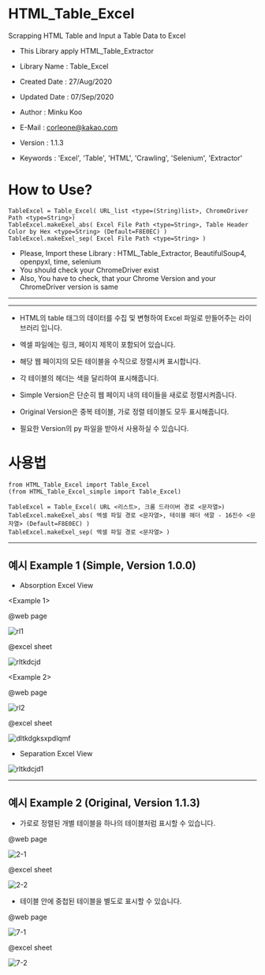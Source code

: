 # HTML_Table_Excel
Scrapping HTML Table and Input a Table Data to Excel

- This Library apply HTML_Table_Extractor

- Library Name : Table_Excel
- Created Date : 27/Aug/2020
- Updated Date : 07/Sep/2020
- Author : Minku Koo
- E-Mail : corleone@kakao.com
- Version : 1.1.3
- Keywords : 'Excel', 'Table', 'HTML', 'Crawling', 'Selenium', 'Extractor'



# How to Use?
 ```
TableExcel = Table_Excel( URL_list <type=(String)list>, ChromeDriver Path <type=String>)
TableExcel.makeExel_abs( Excel File Path <type=String>, Table Header Color by Hex <type=String> (Default=F8E0EC) )
TableExcel.makeExel_sep( Excel File Path <type=String> )
```





 * Please, Import these Library : HTML_Table_Extractor, BeautifulSoup4, openpyxl, time, selenium
 * You should check your ChromeDriver exist
 * Also, You have to check, that your Chrome Version and your ChromeDriver version is same

----------------------------------------------------------------------------------------------------------------------------
----------------------------------------------------------------------------------------------------------------------------


- HTML의 table 태그의 데이터를 수집 및 변형하여 Excel 파일로 만들어주는 라이브러리 입니다.
- 엑셀 파일에는 링크, 페이지 제목이 포함되어 있습니다.
- 해당 웹 페이지의 모든 테이블을 수직으로 정렬시켜 표시합니다.
- 각 테이블의 헤더는 색을 달리하여 표시해줍니다.


- Simple Version은 단순히 웹 페이지 내의 테이들을 새로로 정렬시켜줍니다.
- Original Version은 중복 테이블, 가로 정렬 테이블도 모두 표시해줍니다.
- 필요한 Version의 py 파일을 받아서 사용하실 수 있습니다.


# 사용법
 ```
 from HTML_Table_Excel import Table_Excel
 (from HTML_Table_Excel_simple import Table_Excel)
 
TableExcel = Table_Excel( URL <리스트>, 크롬 드라이버 경로 <문자열>)
TableExcel.makeExel_abs( 엑셀 파일 경로 <문자열>, 테이블 헤더 색깔 - 16진수 <문자열> (Default=F8E0EC) )
TableExcel.makeExel_sep( 엑셀 파일 경로 <문자열> )
```



----------------------------------------------------------------------------------------------------------------------------
## 예시 Example 1 (Simple, Version 1.0.0)


- Absorption Excel View

<Example 1>

@web page

![rl1](https://user-images.githubusercontent.com/25974226/91436990-1acacb80-e8a4-11ea-9f0b-89874406c723.PNG)

@excel sheet

![rltkdcjd](https://user-images.githubusercontent.com/25974226/91434845-5cf20e00-e8a0-11ea-9ef7-27b55dc51401.PNG)
 
 
 
<Example 2>

@web page

![rl2](https://user-images.githubusercontent.com/25974226/91436997-1c948f00-e8a4-11ea-8461-1f1eaab75dc1.PNG)

@excel sheet

![dltkdgksxpdlqmf](https://user-images.githubusercontent.com/25974226/91434909-772bec00-e8a0-11ea-81d5-c6347a9cb743.PNG)



- Separation Excel View

![rltkdcjd1](https://user-images.githubusercontent.com/25974226/91434958-8b6fe900-e8a0-11ea-9bb7-20bce39cfcc0.PNG)


----------------------------------------------------------------------------------------------------------------------------

## 예시 Example 2 (Original, Version 1.1.3)

- 가로로 정렬된 개별 테이블을 하나의 테이블처럼 표시할 수 있습니다.

@web page

![2-1](https://user-images.githubusercontent.com/25974226/92365679-1ff30a80-f12f-11ea-9502-1a75d490c282.PNG)

@excel sheet

![2-2](https://user-images.githubusercontent.com/25974226/92365684-22556480-f12f-11ea-837b-3f814c56b4d6.PNG)



- 테이블 안에 중첩된 테이블을 별도로 표시할 수 있습니다.

@web page

![7-1](https://user-images.githubusercontent.com/25974226/92365689-24b7be80-f12f-11ea-82c7-6833d08ce0eb.PNG)

@excel sheet

![7-2](https://user-images.githubusercontent.com/25974226/92365692-25e8eb80-f12f-11ea-8ae5-2fa477379e9a.PNG)
